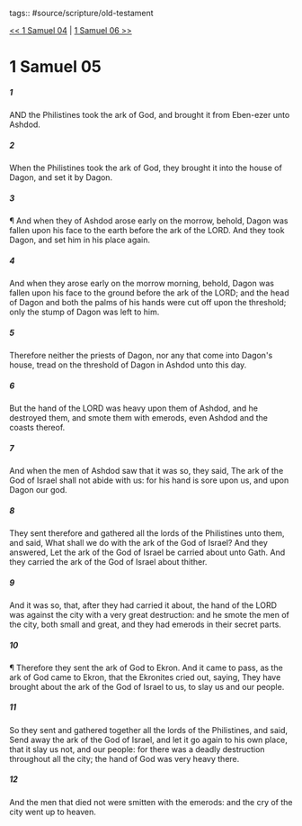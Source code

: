 tags:: #source/scripture/old-testament

[<< 1 Samuel 04](/old-testament/09_1_Samuel/1_Samuel_04.md) | [1 Samuel 06 >>](/old-testament/09_1_Samuel/1_Samuel_06.md)

# 1 Samuel 05

##### 1

AND the Philistines took the ark of God, and brought it from Eben-ezer unto Ashdod.

##### 2

When the Philistines took the ark of God, they brought it into the house of Dagon, and set it by Dagon.

##### 3

¶ And when they of Ashdod arose early on the morrow, behold, Dagon was fallen upon his face to the earth before the ark of the LORD. And they took Dagon, and set him in his place again.

##### 4

And when they arose early on the morrow morning, behold, Dagon was fallen upon his face to the ground before the ark of the LORD; and the head of Dagon and both the palms of his hands were cut off upon the threshold; only the stump of Dagon was left to him.

##### 5

Therefore neither the priests of Dagon, nor any that come into Dagon's house, tread on the threshold of Dagon in Ashdod unto this day.

##### 6

But the hand of the LORD was heavy upon them of Ashdod, and he destroyed them, and smote them with emerods, even Ashdod and the coasts thereof.

##### 7

And when the men of Ashdod saw that it was so, they said, The ark of the God of Israel shall not abide with us: for his hand is sore upon us, and upon Dagon our god.

##### 8

They sent therefore and gathered all the lords of the Philistines unto them, and said, What shall we do with the ark of the God of Israel? And they answered, Let the ark of the God of Israel be carried about unto Gath. And they carried the ark of the God of Israel about thither.

##### 9

And it was so, that, after they had carried it about, the hand of the LORD was against the city with a very great destruction: and he smote the men of the city, both small and great, and they had emerods in their secret parts.

##### 10

¶ Therefore they sent the ark of God to Ekron. And it came to pass, as the ark of God came to Ekron, that the Ekronites cried out, saying, They have brought about the ark of the God of Israel to us, to slay us and our people.

##### 11

So they sent and gathered together all the lords of the Philistines, and said, Send away the ark of the God of Israel, and let it go again to his own place, that it slay us not, and our people: for there was a deadly destruction throughout all the city; the hand of God was very heavy there.

##### 12

And the men that died not were smitten with the emerods: and the cry of the city went up to heaven.
